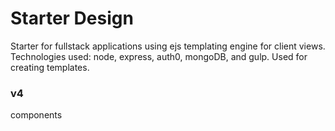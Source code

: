 # Starter Design
Starter for fullstack applications using ejs templating engine for client views. Technologies used: node, express, auth0, mongoDB, and gulp. Used for creating templates.
### v4
components